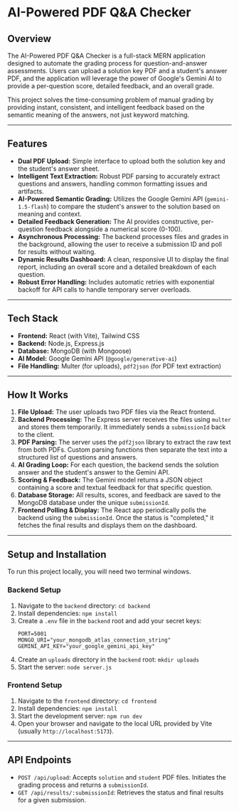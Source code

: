 # AI-Powered PDF Q&A Checker

## Overview

The AI-Powered PDF Q&A Checker is a full-stack MERN application designed to automate the grading process for question-and-answer assessments. Users can upload a solution key PDF and a student's answer PDF, and the application will leverage the power of Google's Gemini AI to provide a per-question score, detailed feedback, and an overall grade.

This project solves the time-consuming problem of manual grading by providing instant, consistent, and intelligent feedback based on the semantic meaning of the answers, not just keyword matching.

---

## Features

-   **Dual PDF Upload:** Simple interface to upload both the solution key and the student's answer sheet.
-   **Intelligent Text Extraction:** Robust PDF parsing to accurately extract questions and answers, handling common formatting issues and artifacts.
-   **AI-Powered Semantic Grading:** Utilizes the Google Gemini API (`gemini-1.5-flash`) to compare the student's answer to the solution based on meaning and context.
-   **Detailed Feedback Generation:** The AI provides constructive, per-question feedback alongside a numerical score (0-100).
-   **Asynchronous Processing:** The backend processes files and grades in the background, allowing the user to receive a submission ID and poll for results without waiting.
-   **Dynamic Results Dashboard:** A clean, responsive UI to display the final report, including an overall score and a detailed breakdown of each question.
-   **Robust Error Handling:** Includes automatic retries with exponential backoff for API calls to handle temporary server overloads.

---

## Tech Stack

-   **Frontend:** React (with Vite), Tailwind CSS
-   **Backend:** Node.js, Express.js
-   **Database:** MongoDB (with Mongoose)
-   **AI Model:** Google Gemini API (`@google/generative-ai`)
-   **File Handling:** Multer (for uploads), `pdf2json` (for PDF text extraction)

---

## How It Works

1.  **File Upload:** The user uploads two PDF files via the React frontend.
2.  **Backend Processing:** The Express server receives the files using `multer` and stores them temporarily. It immediately sends a `submissionId` back to the client.
3.  **PDF Parsing:** The server uses the `pdf2json` library to extract the raw text from both PDFs. Custom parsing functions then separate the text into a structured list of questions and answers.
4.  **AI Grading Loop:** For each question, the backend sends the solution answer and the student's answer to the Gemini API.
5.  **Scoring & Feedback:** The Gemini model returns a JSON object containing a score and textual feedback for that specific question.
6.  **Database Storage:** All results, scores, and feedback are saved to the MongoDB database under the unique `submissionId`.
7.  **Frontend Polling & Display:** The React app periodically polls the backend using the `submissionId`. Once the status is "completed," it fetches the final results and displays them on the dashboard.

---

## Setup and Installation

To run this project locally, you will need two terminal windows.

### Backend Setup

1.  Navigate to the `backend` directory: `cd backend`
2.  Install dependencies: `npm install`
3.  Create a `.env` file in the `backend` root and add your secret keys:
    ```
    PORT=5001
    MONGO_URI="your_mongodb_atlas_connection_string"
    GEMINI_API_KEY="your_google_gemini_api_key"
    ```
4.  Create an `uploads` directory in the `backend` root: `mkdir uploads`
5.  Start the server: `node server.js`

### Frontend Setup

1.  Navigate to the `frontend` directory: `cd frontend`
2.  Install dependencies: `npm install`
3.  Start the development server: `npm run dev`
4.  Open your browser and navigate to the local URL provided by Vite (usually `http://localhost:5173`).

---

## API Endpoints

-   `POST /api/upload`: Accepts `solution` and `student` PDF files. Initiates the grading process and returns a `submissionId`.
-   `GET /api/results/:submissionId`: Retrieves the status and final results for a given submission.
